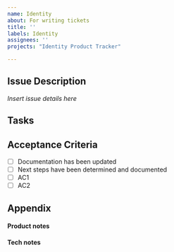 ```yaml
---
name: Identity
about: For writing tickets
title: ''
labels: Identity
assignees: ''
projects: "Identity Product Tracker"

---
```


## Issue Description
_Insert issue details here_

## Tasks


## Acceptance Criteria
- [ ] Documentation has been updated
- [ ] Next steps have been determined and documented
- [ ] AC1
- [ ] AC2

## Appendix

#### Product notes


#### Tech notes

